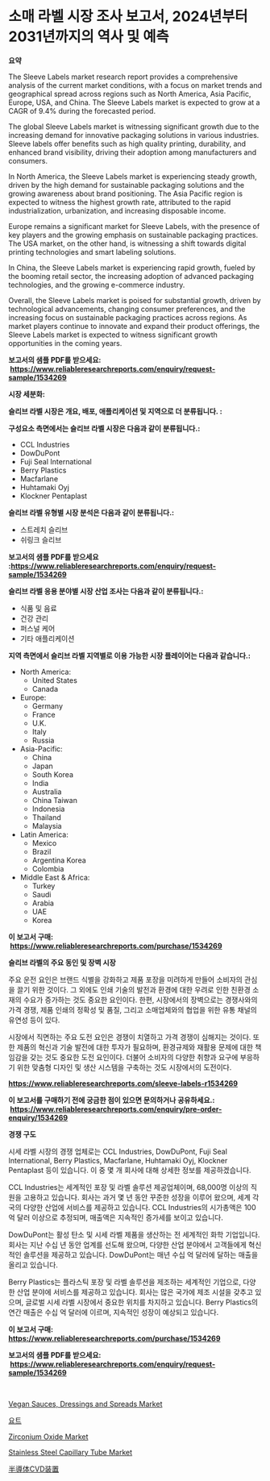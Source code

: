 <p><h1>소매 라벨 시장 조사 보고서, 2024년부터 2031년까지의 역사 및 예측</h1></p><p><strong>요약</strong></p>
<p><p>The Sleeve Labels market research report provides a comprehensive analysis of the current market conditions, with a focus on market trends and geographical spread across regions such as North America, Asia Pacific, Europe, USA, and China. The Sleeve Labels market is expected to grow at a CAGR of 9.4% during the forecasted period.</p><p>The global Sleeve Labels market is witnessing significant growth due to the increasing demand for innovative packaging solutions in various industries. Sleeve labels offer benefits such as high quality printing, durability, and enhanced brand visibility, driving their adoption among manufacturers and consumers.</p><p>In North America, the Sleeve Labels market is experiencing steady growth, driven by the high demand for sustainable packaging solutions and the growing awareness about brand positioning. The Asia Pacific region is expected to witness the highest growth rate, attributed to the rapid industrialization, urbanization, and increasing disposable income.</p><p>Europe remains a significant market for Sleeve Labels, with the presence of key players and the growing emphasis on sustainable packaging practices. The USA market, on the other hand, is witnessing a shift towards digital printing technologies and smart labeling solutions.</p><p>In China, the Sleeve Labels market is experiencing rapid growth, fueled by the booming retail sector, the increasing adoption of advanced packaging technologies, and the growing e-commerce industry.</p><p>Overall, the Sleeve Labels market is poised for substantial growth, driven by technological advancements, changing consumer preferences, and the increasing focus on sustainable packaging practices across regions. As market players continue to innovate and expand their product offerings, the Sleeve Labels market is expected to witness significant growth opportunities in the coming years.</p></p>
<p><strong>보고서의 샘플 PDF를 받으세요: &nbsp;<a href="https://www.reliableresearchreports.com/enquiry/request-sample/1534269">https://www.reliableresearchreports.com/enquiry/request-sample/1534269</a></strong></p>
<p><strong>시장 세분화:</strong></p>
<p><strong> 슬리브 라벨 시장은 개요, 배포, 애플리케이션 및 지역으로 더 분류됩니다. :</strong></p>
<p><strong>구성요소 측면에서는 슬리브 라벨 시장은 다음과 같이 분류됩니다.:</strong></p>
<p><ul><li>CCL Industries</li><li>DowDuPont</li><li>Fuji Seal International</li><li>Berry Plastics</li><li>Macfarlane</li><li>Huhtamaki Oyj</li><li>Klockner Pentaplast</li></ul></p>
<p><strong> 슬리브 라벨 유형별 시장 분석은 다음과 같이 분류됩니다.:</strong></p>
<p><ul><li>스트레치 슬리브</li><li>쉬링크 슬리브</li></ul></p>
<p><strong>보고서의 샘플 PDF를 받으세요 :<a href="https://www.reliableresearchreports.com/enquiry/request-sample/1534269">https://www.reliableresearchreports.com/enquiry/request-sample/1534269</a></strong></p>
<p><strong> 슬리브 라벨 응용 분야별 시장 산업 조사는 다음과 같이 분류됩니다.:</strong></p>
<p><ul><li>식품 및 음료</li><li>건강 관리</li><li>퍼스널 케어</li><li>기타 애플리케이션</li></ul></p>
<p><strong>지역 측면에서 슬리브 라벨 지역별로 이용 가능한 시장 플레이어는 다음과 같습니다.:</strong></p>
<p><ul>
    <li>
        North America:
        <ul>
            <li>United States</li>
            <li>Canada</li>
        </ul>
    </li>
    <li>
        Europe:
        <ul>
            <li>Germany</li>
            <li>France</li>
            <li>U.K.</li>
            <li>Italy</li>
            <li>Russia</li>
        </ul>
    </li>
    <li>
        Asia-Pacific:
        <ul>
            <li>China</li>
            <li>Japan</li>
            <li>South Korea</li>
            <li>India</li>
            <li>Australia</li>
            <li>China Taiwan</li>
            <li>Indonesia</li>
            <li>Thailand</li>
            <li>Malaysia</li>
        </ul>
    </li>
    <li>
        Latin America:
        <ul>
            <li>Mexico</li>
            <li>Brazil</li>
            <li>Argentina Korea</li>
            <li>Colombia</li>
        </ul>
    </li>
    <li>
        Middle East & Africa:
        <ul>
            <li>Turkey</li>
            <li>Saudi</li>
            <li>Arabia</li>
            <li>UAE</li>
            <li>Korea</li>
        </ul>
    </li>
    </ul></p>
<p><strong>이 보고서 구매: &nbsp;<a href="https://www.reliableresearchreports.com/purchase/1534269">https://www.reliableresearchreports.com/purchase/1534269</a></strong></p>
<p><strong>슬리브 라벨의 주요 동인 및 장벽 시장</strong></p>
<p><p>주요 운전 요인은 브랜드 식별을 강화하고 제품 포장을 미려하게 만들어 소비자의 관심을 끌기 위한 것이다. 그 외에도 인쇄 기술의 발전과 환경에 대한 우려로 인한 친환경 소재의 수요가 증가하는 것도 중요한 요인이다. 한편, 시장에서의 장벽으로는 경쟁사와의 가격 경쟁, 제품 인쇄의 정확성 및 품질, 그리고 소매업체와의 협업을 위한 유통 채널의 유연성 등이 있다.</p><p>시장에서 직면하는 주요 도전 요인은 경쟁이 치열하고 가격 경쟁이 심해지는 것이다. 또한 제품의 혁신과 기술 발전에 대한 투자가 필요하며, 환경규제와 재활용 문제에 대한 책임감을 갖는 것도 중요한 도전 요인이다. 더불어 소비자의 다양한 취향과 요구에 부응하기 위한 맞춤형 디자인 및 생산 시스템을 구축하는 것도 시장에서의 도전이다.</p></p>
<p><strong><a href="https://www.reliableresearchreports.com/sleeve-labels-r1534269">https://www.reliableresearchreports.com/sleeve-labels-r1534269</a></strong></p>
<p><strong>이 보고서를 구매하기 전에 궁금한 점이 있으면 문의하거나 공유하세요.: &nbsp;<a href="https://www.reliableresearchreports.com/enquiry/pre-order-enquiry/1534269">https://www.reliableresearchreports.com/enquiry/pre-order-enquiry/1534269</a></strong></p>
<p><strong>경쟁 구도</strong></p>
<p><p>시세 라벨 시장의 경쟁 업체로는 CCL Industries, DowDuPont, Fuji Seal International, Berry Plastics, Macfarlane, Huhtamaki Oyj, Klockner Pentaplast 등이 있습니다. 이 중 몇 개 회사에 대해 상세한 정보를 제공하겠습니다.</p><p>CCL Industries는 세계적인 포장 및 라벨 솔루션 제공업체이며, 68,000명 이상의 직원을 고용하고 있습니다. 회사는 과거 몇 년 동안 꾸준한 성장을 이루어 왔으며, 세계 각국의 다양한 산업에 서비스를 제공하고 있습니다. CCL Industries의 시가총액은 100억 달러 이상으로 추정되며, 매출액은 지속적인 증가세를 보이고 있습니다.</p><p>DowDuPont는 활성 탄소 및 시세 라벨 제품을 생산하는 전 세계적인 화학 기업입니다. 회사는 지난 수십 년 동안 업계를 선도해 왔으며, 다양한 산업 분야에서 고객들에게 혁신적인 솔루션을 제공하고 있습니다. DowDuPont는 매년 수십 억 달러에 달하는 매출을 올리고 있습니다.</p><p>Berry Plastics는 플라스틱 포장 및 라벨 솔루션을 제조하는 세계적인 기업으로, 다양한 산업 분야에 서비스를 제공하고 있습니다. 회사는 많은 국가에 제조 시설을 갖추고 있으며, 글로벌 시세 라벨 시장에서 중요한 위치를 차지하고 있습니다. Berry Plastics의 연간 매출은 수십 억 달러에 이르며, 지속적인 성장이 예상되고 있습니다.</p></p>
<p><strong>이 보고서 구매: &nbsp; <a href="https://www.reliableresearchreports.com/purchase/1534269">https://www.reliableresearchreports.com/purchase/1534269</a></strong></p>
<p><strong>보고서의 샘플 PDF를 받으세요: &nbsp;<a href="https://www.reliableresearchreports.com/enquiry/request-sample/1534269">https://www.reliableresearchreports.com/enquiry/request-sample/1534269</a></strong><strong></strong></p>
<p>&nbsp;</p>
<p><p><a href="https://github.com/irfadac/Market-Research-Report-List-2/blob/main/vegan-sauces-dressings-and-spreads-market.md">Vegan Sauces, Dressings and Spreads Market</a></p><p><a href="https://github.com/ZacharyScthmitt4465/Market-Research-Report-List-1/blob/main/430589318010.md">요트</a></p><p><a href="https://issuu.com/reportprime-2/docs/zirconium-oxide-market-size-2030.pptx">Zirconium Oxide Market</a></p><p><a href="https://flame-sidecar-702.notion.site/Stainless-Steel-Capillary-Tube-Market-Insights-Market-Players-and-Forecast-Till-2031-21fe8f330990492abd854f41de4d6330">Stainless Steel Capillary Tube Market</a></p><p><a href="https://github.com/ycmtqqhvk3273/Market-Research-Report-List-1/blob/main/512215719517.md">半導体CVD装置</a></p></p>